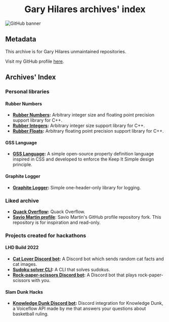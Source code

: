 <h1 align="center">Gary Hilares archives' index</h1>

![GitHub banner](https://user-images.githubusercontent.com/46727048/152216465-b97e0398-b157-4ba2-a2f4-64cb707806bf.jpg)
## Metadata
This archive is for Gary Hilares unmaintained repositories.

Visit my GitHub profile [here](https://github.com/GaryHilares).
## Archives' Index
### Personal libraries
#### Rubber Numbers
- **[Rubber Numbers](https://github.com/GaryHilaresArchive/Rubber-Numbers):** Arbitrary integer size and floating point precision support library for C++.
- **[Rubber Integers](https://github.com/GaryHilaresArchive/Rubber-Integers):** Arbitrary integer size support library for C++.
- **[Rubber Floats](https://github.com/GaryHilaresArchive/Rubber-Floats):** Arbitrary floating point precision support library for C++.
#### GSS Language
- **[GSS Language](https://github.com/GaryHilaresArchive/GSS-Language):** A simple open-source property definition language inspired in CSS and developed to enforce the Keep It Simple design principle. 
#### Graphite Logger
- **[Graphite Logger](https://github.com/GaryHilaresArchive/Graphite-Logger):** Simple one-header-only library for logging.
### Liked archive
- **[Quack Overflow](https://github.com/GaryHilaresArchive/quackoverflow):** Quack Overflow.
- **[Savio Martin profile](https://github.com/GaryHilaresArchive/saviomartin-profile)**: Savio Martin's GitHub profile repository fork. This repository is for inspiration and read-only.
### Projects created for hackathons
#### LHD Build 2022
- **[Cat Lover Discord bot](https://github.com/GaryHilaresArchive/lhdbuild2022-cat-lover-discord-bot):** A Discord bot which sends random cat facts and cat images.
- **[Sudoku solver CLI](https://github.com/GaryHilaresArchive/lhdbuild2022-sudoku-solver-cli):** A CLI that solves sudokus.
- **[Rock-paper-scissors Discord bot](https://github.com/GaryHilaresArchive/lhdbuild2022-rock-paper-scissors-discord-bot):** A Discord bot that plays rock-paper-scissors with you.
#### Slam Dunk Hacks
- **[Knowledge Dunk Discord bot](https://github.com/GaryHilaresArchive/Knowledge-Dunk-Discord-Bot):** Discord integration for Knowledge Dunk, a Voiceflow API made by me that answers your questions about basketball ruling.
